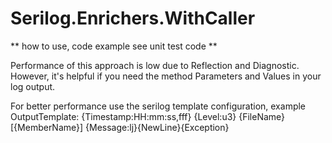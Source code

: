 # Serilog.Enrichers.WithCaller

** how to use, code example see unit test code **

Performance of this approach is low due to Reflection and Diagnostic. However, it's helpful if you need the method Parameters and Values in your log output.

For better performance use the serilog template configuration, example OutputTemplate: {Timestamp:HH:mm:ss,fff} {Level:u3} {FileName} [{MemberName}] {Message:lj}{NewLine}{Exception}
